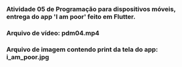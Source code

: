 ### Atividade 05 de Programação para dispositivos móveis, entrega do app 'I am poor' feito em Flutter.
### Arquivo de vídeo: pdm04.mp4
### Arquivo de imagem contendo print da tela do app: i_am_poor.jpg

